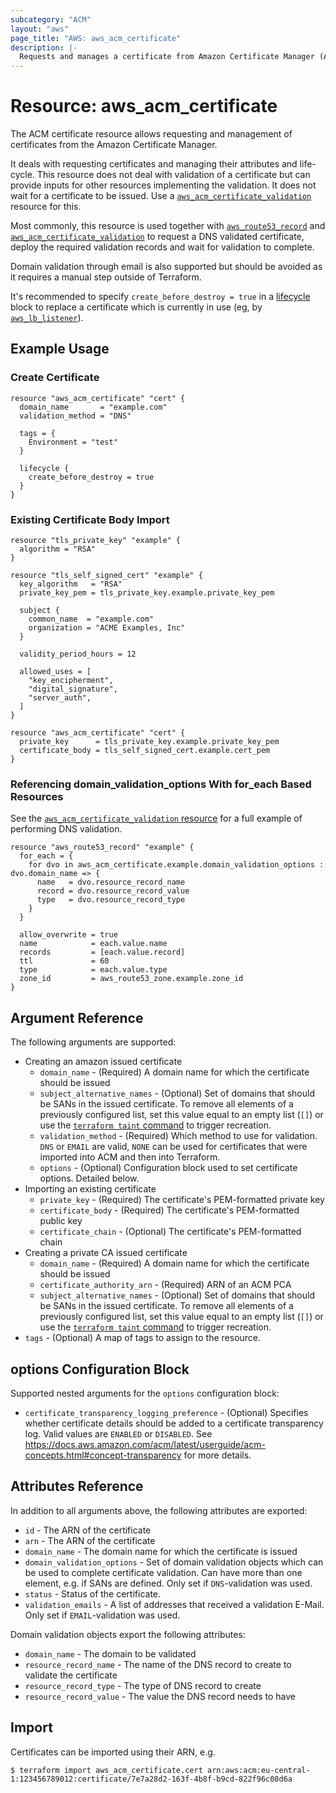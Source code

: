 ```yaml
---
subcategory: "ACM"
layout: "aws"
page_title: "AWS: aws_acm_certificate"
description: |-
  Requests and manages a certificate from Amazon Certificate Manager (ACM).
---
```


# Resource: aws_acm_certificate

The ACM certificate resource allows requesting and management of certificates
from the Amazon Certificate Manager.

It deals with requesting certificates and managing their attributes and life-cycle.
This resource does not deal with validation of a certificate but can provide inputs
for other resources implementing the validation. It does not wait for a certificate to be issued.
Use a [`aws_acm_certificate_validation`](acm_certificate_validation.html) resource for this.

Most commonly, this resource is used together with [`aws_route53_record`](route53_record.html) and
[`aws_acm_certificate_validation`](acm_certificate_validation.html) to request a DNS validated certificate,
deploy the required validation records and wait for validation to complete.

Domain validation through email is also supported but should be avoided as it requires a manual step outside
of Terraform.

It's recommended to specify `create_before_destroy = true` in a [lifecycle][1] block to replace a certificate
which is currently in use (eg, by [`aws_lb_listener`](lb_listener.html)).

## Example Usage

### Create Certificate

```hcl
resource "aws_acm_certificate" "cert" {
  domain_name       = "example.com"
  validation_method = "DNS"

  tags = {
    Environment = "test"
  }

  lifecycle {
    create_before_destroy = true
  }
}
```

### Existing Certificate Body Import

```hcl
resource "tls_private_key" "example" {
  algorithm = "RSA"
}

resource "tls_self_signed_cert" "example" {
  key_algorithm   = "RSA"
  private_key_pem = tls_private_key.example.private_key_pem

  subject {
    common_name  = "example.com"
    organization = "ACME Examples, Inc"
  }

  validity_period_hours = 12

  allowed_uses = [
    "key_encipherment",
    "digital_signature",
    "server_auth",
  ]
}

resource "aws_acm_certificate" "cert" {
  private_key      = tls_private_key.example.private_key_pem
  certificate_body = tls_self_signed_cert.example.cert_pem
}
```

### Referencing domain_validation_options With for_each Based Resources

See the [`aws_acm_certificate_validation` resource](acm_certificate_validation.html) for a full example of performing DNS validation.

```hcl
resource "aws_route53_record" "example" {
  for_each = {
    for dvo in aws_acm_certificate.example.domain_validation_options : dvo.domain_name => {
      name   = dvo.resource_record_name
      record = dvo.resource_record_value
      type   = dvo.resource_record_type
    }
  }

  allow_overwrite = true
  name            = each.value.name
  records         = [each.value.record]
  ttl             = 60
  type            = each.value.type
  zone_id         = aws_route53_zone.example.zone_id
}
```

## Argument Reference

The following arguments are supported:

* Creating an amazon issued certificate
    * `domain_name` - (Required) A domain name for which the certificate should be issued
    * `subject_alternative_names` - (Optional) Set of domains that should be SANs in the issued certificate. To remove all elements of a previously configured list, set this value equal to an empty list (`[]`) or use the [`terraform taint` command](https://www.terraform.io/docs/commands/taint.html) to trigger recreation.
    * `validation_method` - (Required) Which method to use for validation. `DNS` or `EMAIL` are valid, `NONE` can be used for certificates that were imported into ACM and then into Terraform.
    * `options` - (Optional) Configuration block used to set certificate options. Detailed below.
* Importing an existing certificate
    * `private_key` - (Required) The certificate's PEM-formatted private key
    * `certificate_body` - (Required) The certificate's PEM-formatted public key
    * `certificate_chain` - (Optional) The certificate's PEM-formatted chain
* Creating a private CA issued certificate
    * `domain_name` - (Required) A domain name for which the certificate should be issued
    * `certificate_authority_arn` - (Required) ARN of an ACM PCA
    * `subject_alternative_names` - (Optional) Set of domains that should be SANs in the issued certificate. To remove all elements of a previously configured list, set this value equal to an empty list (`[]`) or use the [`terraform taint` command](https://www.terraform.io/docs/commands/taint.html) to trigger recreation.
* `tags` - (Optional) A map of tags to assign to the resource.

## options Configuration Block

Supported nested arguments for the `options` configuration block:

* `certificate_transparency_logging_preference` - (Optional) Specifies whether certificate details should be added to a certificate transparency log. Valid values are `ENABLED` or `DISABLED`. See https://docs.aws.amazon.com/acm/latest/userguide/acm-concepts.html#concept-transparency for more details.

## Attributes Reference

In addition to all arguments above, the following attributes are exported:

* `id` - The ARN of the certificate
* `arn` - The ARN of the certificate
* `domain_name` - The domain name for which the certificate is issued
* `domain_validation_options` - Set of domain validation objects which can be used to complete certificate validation. Can have more than one element, e.g. if SANs are defined. Only set if `DNS`-validation was used.
* `status` - Status of the certificate.
* `validation_emails` - A list of addresses that received a validation E-Mail. Only set if `EMAIL`-validation was used.

Domain validation objects export the following attributes:

* `domain_name` - The domain to be validated
* `resource_record_name` - The name of the DNS record to create to validate the certificate
* `resource_record_type` - The type of DNS record to create
* `resource_record_value` - The value the DNS record needs to have

[1]: https://www.terraform.io/docs/configuration/meta-arguments/lifecycle.html

## Import

Certificates can be imported using their ARN, e.g.

```
$ terraform import aws_acm_certificate.cert arn:aws:acm:eu-central-1:123456789012:certificate/7e7a28d2-163f-4b8f-b9cd-822f96c08d6a
```
